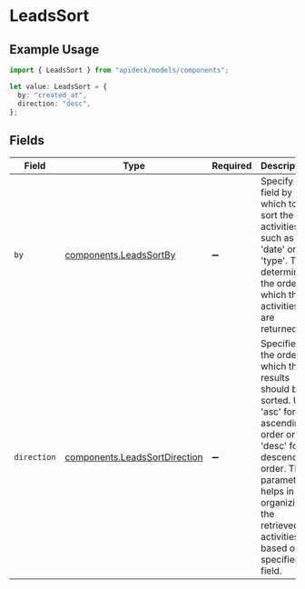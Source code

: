 # LeadsSort

## Example Usage

```typescript
import { LeadsSort } from "apideck/models/components";

let value: LeadsSort = {
  by: "created_at",
  direction: "desc",
};
```

## Fields

| Field                                                                                                                                                                                                            | Type                                                                                                                                                                                                             | Required                                                                                                                                                                                                         | Description                                                                                                                                                                                                      | Example                                                                                                                                                                                                          |
| ---------------------------------------------------------------------------------------------------------------------------------------------------------------------------------------------------------------- | ---------------------------------------------------------------------------------------------------------------------------------------------------------------------------------------------------------------- | ---------------------------------------------------------------------------------------------------------------------------------------------------------------------------------------------------------------- | ---------------------------------------------------------------------------------------------------------------------------------------------------------------------------------------------------------------- | ---------------------------------------------------------------------------------------------------------------------------------------------------------------------------------------------------------------- |
| `by`                                                                                                                                                                                                             | [components.LeadsSortBy](../../models/components/leadssortby.md)                                                                                                                                                 | :heavy_minus_sign:                                                                                                                                                                                               | Specify the field by which to sort the activities, such as 'date' or 'type'. This determines the order in which the activities are returned.                                                                     | created_at                                                                                                                                                                                                       |
| `direction`                                                                                                                                                                                                      | [components.LeadsSortDirection](../../models/components/leadssortdirection.md)                                                                                                                                   | :heavy_minus_sign:                                                                                                                                                                                               | Specifies the order in which the results should be sorted. Use 'asc' for ascending order or 'desc' for descending order. This parameter helps in organizing the retrieved activities based on a specified field. |                                                                                                                                                                                                                  |